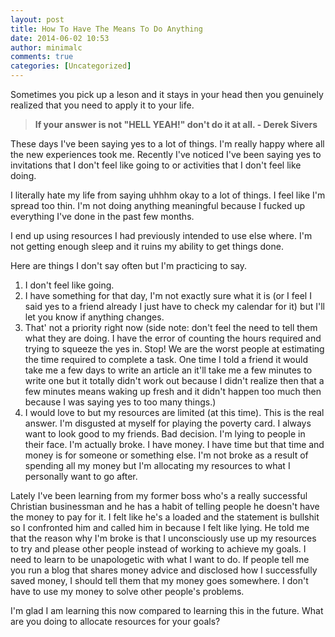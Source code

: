 ```yaml
---
layout: post
title: How To Have The Means To Do Anything
date: 2014-06-02 10:53
author: minimalc
comments: true
categories: [Uncategorized]
---
```

Sometimes you pick up a leson and it stays in your head then you genuinely realized that you need to apply it to your life.
<blockquote><strong>If your answer is not "HELL YEAH!" don't do it at all. - Derek Sivers</strong></blockquote>
These days I've been saying yes to a lot of things. I'm really happy where all the new experiences took me. Recently I've noticed I've been saying yes to invitations that I don't feel like going to or activities that I don't feel like doing.

I literally hate my life from saying uhhhm okay to a lot of things. I feel like I'm spread too thin. I'm not doing anything meaningful because I fucked up everything I've done in the past few months.

I end up using resources I had previously intended to use else where. I'm not getting enough sleep and it ruins my ability to get things done.

Here are things I don't say often but I'm practicing to say.
1. I don't feel like going.
2. I have something for that day, I'm not exactly sure what it is (or I feel I said yes to a friend already I just have to check my calendar for it) but I'll let you know if anything changes.
3. That' not a priority right now (side note: don't feel the need to tell them what they are doing. I have the error of counting the hours required and trying to squeeze the yes in. Stop! We are the worst people at estimating the time required to complete a task. One time I told a friend it would take me a few days to write an article an it'll take me a few minutes to write one but it totally didn't work out because I didn't realize then that a few minutes means waking up fresh and it didn't happen too much then because I was saying yes to too many things.)
4. I would love to but my resources are limited (at this time). This is the real answer. I'm disgusted at myself for playing the poverty card. I always want to look good to my friends. Bad decision. I'm lying to people in their face. I'm actually broke. I have money. I have time but that time and money is for someone or something else. I'm not broke as a result of spending all my money but I'm allocating my resources to what I personally want to go after.

Lately I've been learning from my former boss who's a really successful Christian businessman and he has a habit of telling people he doesn't have the money to pay for it. I felt like he's a loaded and the statement is bullshit so I confronted him and called him in because I felt like lying. He told me that the reason why I'm broke is that I unconsciously use up my resources to try and please other people instead of working to achieve my goals. I need to learn to be unapologetic with what I want to do. If people tell me you run a blog that shares money advice and disclosed how I successfully saved money, I should tell them that my money goes somewhere. I don't have to use my money to solve other people's problems.

I'm glad I am learning this now compared to learning this in the future. What are you doing to allocate resources for your goals?

